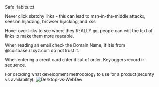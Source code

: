 Safe Habits.txt

Never click sketchy links - this can lead to man-in-the-middle attacks, seesion hijacking, browser hijacking, and xss.

Hover over links to see where they REALLY go, people can edit the text of links to make them more readable.

When reading an email check the Domain Name, if it is from @coinbase.rr.xyz.com do not trust it.

When entering a credit card enter it out of order. Keyloggers record in sequence.

For deciding what development methodology to use for a product(security vs availability):
![Desktop-vs-WebDev](https://github.com/user-attachments/assets/552e678d-f956-4786-a20a-422204511546)
